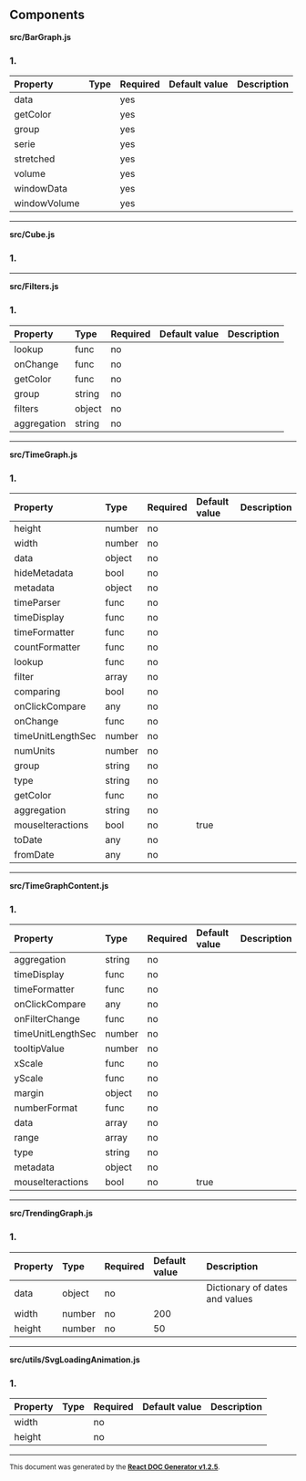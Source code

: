 Components
----------

**src/BarGraph.js**

### 1. 




Property | Type | Required | Default value | Description
:--- | :--- | :--- | :--- | :---
data||yes||
getColor||yes||
group||yes||
serie||yes||
stretched||yes||
volume||yes||
windowData||yes||
windowVolume||yes||
-----
**src/Cube.js**

### 1. 




-----
**src/Filters.js**

### 1. 




Property | Type | Required | Default value | Description
:--- | :--- | :--- | :--- | :---
lookup|func|no||
onChange|func|no||
getColor|func|no||
group|string|no||
filters|object|no||
aggregation|string|no||
-----
**src/TimeGraph.js**

### 1. 




Property | Type | Required | Default value | Description
:--- | :--- | :--- | :--- | :---
height|number|no||
width|number|no||
data|object|no||
hideMetadata|bool|no||
metadata|object|no||
timeParser|func|no||
timeDisplay|func|no||
timeFormatter|func|no||
countFormatter|func|no||
lookup|func|no||
filter|array|no||
comparing|bool|no||
onClickCompare|any|no||
onChange|func|no||
timeUnitLengthSec|number|no||
numUnits|number|no||
group|string|no||
type|string|no||
getColor|func|no||
aggregation|string|no||
mouseIteractions|bool|no|true|
toDate|any|no||
fromDate|any|no||
-----
**src/TimeGraphContent.js**

### 1. 




Property | Type | Required | Default value | Description
:--- | :--- | :--- | :--- | :---
aggregation|string|no||
timeDisplay|func|no||
timeFormatter|func|no||
onClickCompare|any|no||
onFilterChange|func|no||
timeUnitLengthSec|number|no||
tooltipValue|number|no||
xScale|func|no||
yScale|func|no||
margin|object|no||
numberFormat|func|no||
data|array|no||
range|array|no||
type|string|no||
metadata|object|no||
mouseIteractions|bool|no|true|
-----
**src/TrendingGraph.js**

### 1. 




Property | Type | Required | Default value | Description
:--- | :--- | :--- | :--- | :---
data|object|no||Dictionary of dates and values
width|number|no|200|
height|number|no|50|
-----
**src/utils/SvgLoadingAnimation.js**

### 1. 




Property | Type | Required | Default value | Description
:--- | :--- | :--- | :--- | :---
width||no||
height||no||
-----

<sub>This document was generated by the <a href="https://github.com/marborkowski/react-doc-generator" target="_blank">**React DOC Generator v1.2.5**</a>.</sub>

